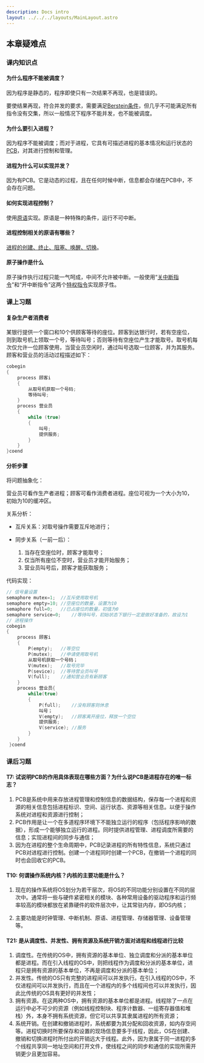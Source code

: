 ```yaml
---
description: Docs intro
layout: ../../../layouts/MainLayout.astro
---
```


## 本章疑难点

### 课内知识点

#### 为什么程序不能被调度？

因为程序是静态的，程序即使只有一次结果不再现，也是错误的。

要使结果再现，符合并发的要求，需要满足[Berstein条件](https://docs.drshw.tech/os/1/2/#bernstein%E6%9D%A1%E4%BB%B6)，但几乎不可能满足所有指令没有交集，所以一般情况下程序不能并发，也不能被调度。

#### 为什么要引入进程？

因为程序不能被调度；而对于进程，它具有可描述进程的基本情况和运行状态的[PCB](https://docs.drshw.tech/os/2/1/#21-%E8%BF%9B%E7%A8%8B%E7%9A%84%E5%9F%BA%E6%9C%AC%E6%A6%82%E5%BF%B5)，对其进行控制和管理。

#### 进程为什么可以实现并发？

因为有PCB。它是动态的过程，且在任何时候中断，信息都会存储在PCB中，不会存在问题。

#### 如何实现进程控制？

使用[原语](https://docs.drshw.tech/os/2/2/#222-%E8%BF%9B%E7%A8%8B%E6%8E%A7%E5%88%B6%E7%9B%B8%E5%85%B3%E7%9A%84%E5%8E%9F%E8%AF%AD)实现。原语是一种特殊的条件，运行不可中断。

#### 进程控制相关的原语有哪些？

[进程的创建、终止、阻塞、唤醒、切换](https://docs.drshw.tech/os/2/2/#222-%E8%BF%9B%E7%A8%8B%E6%8E%A7%E5%88%B6%E7%9B%B8%E5%85%B3%E7%9A%84%E5%8E%9F%E8%AF%AD)。

#### 原子操作是什么

原子操作执行过程只能一气呵成，中间不允许被中断。一般使用“[关中断指令](https://docs.drshw.tech/os/2/2/#221-%E5%9F%BA%E6%9C%AC%E6%A6%82%E5%BF%B5)”和“开中断指令”这两个[特权指令](https://docs.drshw.tech/os/1/4/#141-%E6%93%8D%E4%BD%9C%E7%B3%BB%E7%BB%9F%E7%9A%84%E8%BF%90%E8%A1%8C%E6%9C%BA%E5%88%B6)实现原子性。

### 课上习题

#### 复杂生产者消费者

某银行提供一个窗口和10个供顾客等待的座位。顾客到达银行时，若有空座位，则到取号机上领取一个号，等待叫号；否则等待有空座位产生才能取号。取号机每次仅允许一位顾客使用，当营业员空闲时，通过叫号选取一位顾客，并为其服务。顾客和营业员的活动过程描述如下：

```cpp
cobegin
{
    process 顾客i
    {
        从取号机获取一个号码;
        等待叫号;
    }
    process 营业员
    {
        while (true)
        {
            叫号;
            提供服务;
        }
    }
}coend
```

#### 分析步骤

将问题抽象化：

营业员可看作生产者进程；顾客可看作消费者进程。座位可视为一个大小为10，初始为10的缓冲区。

关系分析：

+ 互斥关系：对取号操作需要互斥地进行；

+ 同步关系（一前一后）：

  1. 当存在空座位时，顾客才能取号；
  2. 仅当所有座位不空时，营业员才能开始服务；
  3. 营业员叫号后，顾客才能获取服务；

代码实现：

```cpp
// 信号量设置
semaphore mutex=1;  //互斥使用取号机
semaphore empty=10; //空座位的数量，设置为10
semaphore full=0;   //已占座位的数量，初值为0
semaphore service=0;    //等待叫号，初始状态下银行一定是做好准备的，故设为1
// 进程操作
cobegin 
{
    process 顾客i
    {
        P(empty);   //等空位
        P(mutex);   //申请使用取号机
        从取号机获取一个号码；
        V(mutex);   //取号完毕
        P(sevice);  //等待营业员叫号
        V(full);    //通知营业员有新顾客
    }
    process 营业员{
        while(true)
        {
            P(full);    //没有顾客则休息
            叫号；
            V(empty);   //顾客离开座位，释放一个空位
            提供服务;
            V(service); //服务
        }
    }
 }coend
```

### 课后习题

#### T7: 试说明PCB的作用具体表现在哪些方面？为什么说PCB是进程存在的唯一标志？

1. PCB是系统中用来存放进程管理和控制信息的数据结构，保存每一个进程和资源的相关信息包括进程标识、空间、运行状态、资源等相关信息。以便于操作系统对进程和资源进行控制；
2. PCB作用是让一个在多道程序环境下不能独立运行的程序（包括程序影响的数据），形成一个能够独立运行的进程。同时提供进程管理、进程调度所需要的信息；实现进程间的同步与通信；
3. 因为在进程的整个生命周期中，PCB记录进程的所有特性信息，系统只通过PCB对进程进行控制。创建一个进程同时创建一个PCB，在撤销一个进程的同时也会回收它的PCB。

#### T10: 何谓操作系统内核？内核的主要功能是什么？

1. 现在的操作系统将OS划分为若干层次，将OS的不同功能分别设置在不同的层次中。通常将一些与硬件紧密相关的模块、各种常用设备的驱动程序和运行频率较高的模块都放在紧靠硬件的软件层次中，让其常驻内存，即OS内核；

2. 主要功能是时钟管理、中断机制、原语、进程管理、存储器管理、设备管理等。

#### T21: 是从调度性、并发性、拥有资源及系统开销方面对进程和线程进行比较

1. 调度性。在传统的OS中，拥有资源的基本单位、独立调度和分派的基本单位都是进程。而在引入线程的OS中，则把线程作为调度和分派的基本单位，进程只是拥有资源的基本单位，不再是调度和分派的基本单位；
2. 并发性。传统的OS只有完整的进程间可以并发执行。在引入线程的OS中，不仅进程间可以并发执行，而且在一个进程内的多个线程间也可以并发执行，因此比传统的OS具有更好的并发性；
3. 拥有资源。在这两种OS中，拥有资源的基本单位都是进程。线程除了一点在运行中必不可少的资源（例如线程控制块、程序计数器、一组寄存器值和堆栈）外，本身不拥有系统资源，但它可以共享其隶属进程的所有资源；
4. 系统开销。在创建和撤销进程时，系统都要为其分配和回收资源，如内存空间等。进程切换时所要保存和设置的现场信息要多于线程，因此，OS在创建、撤销和切换进程时所付出的开销远大于线程。此外，因为隶属于同一进程的多个线程共享同一地址空间和打开文件，使线程之间的同步和通信的实现所需开销更少且更加容易。

